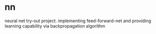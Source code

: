 # nn
neural net try-out project.
implementing feed-forward-net and providing learning capability
via backpropagation algorithm

